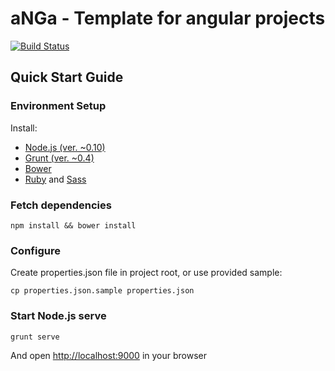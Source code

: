 # aNGa - Template for angular projects

[![Build Status](https://travis-ci.org/nortal/anga.svg?branch=master)](https://travis-ci.org/nortal/anga)

## Quick Start Guide
### Environment Setup
Install: 
* [Node.js (ver. ~0.10)](http://nodejs.org/)
* [Grunt (ver. ~0.4)](http://gruntjs.com/)
* [Bower](http://bower.io/)
* [Ruby](https://www.ruby-lang.org/en/downloads/) and [Sass](http://sass-lang.com/install)

### Fetch dependencies
```shell
npm install && bower install
```

### Configure
Create properties.json file in project root, or use provided sample:
```shell
cp properties.json.sample properties.json
```
### Start Node.js serve
```shell
grunt serve
```
And open [http://localhost:9000](http://localhost:9000) in your browser
